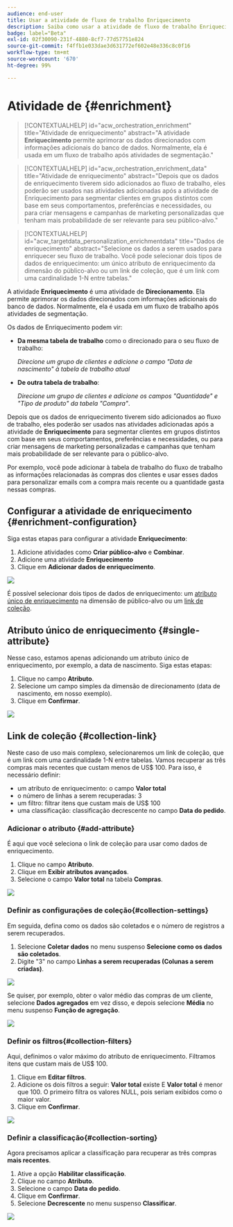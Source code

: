 ```yaml
---
audience: end-user
title: Usar a atividade de fluxo de trabalho Enriquecimento
description: Saiba como usar a atividade de fluxo de trabalho Enriquecimento
badge: label="Beta"
exl-id: 02f30090-231f-4880-8cf7-77d57751e824
source-git-commit: f4ffb1e033dae3d631772ef602e48e336c8c0f16
workflow-type: tm+mt
source-wordcount: '670'
ht-degree: 99%

---
```


# Atividade de  {#enrichment}

>[!CONTEXTUALHELP]
>id="acw_orchestration_enrichment"
>title="Atividade de enriquecimento"
>abstract="A atividade **Enriquecimento** permite aprimorar os dados direcionados com informações adicionais do banco de dados. Normalmente, ela é usada em um fluxo de trabalho após atividades de segmentação."


>[!CONTEXTUALHELP]
>id="acw_orchestration_enrichment_data"
>title="Atividade de enriquecimento"
>abstract="Depois que os dados de enriquecimento tiverem sido adicionados ao fluxo de trabalho, eles poderão ser usados nas atividades adicionadas após a atividade de Enriquecimento para segmentar clientes em grupos distintos com base em seus comportamentos, preferências e necessidades, ou para criar mensagens e campanhas de marketing personalizadas que tenham mais probabilidade de ser relevante para seu público-alvo."

>[!CONTEXTUALHELP]
>id="acw_targetdata_personalization_enrichmentdata"
>title="Dados de enriquecimento"
>abstract="Selecione os dados a serem usados para enriquecer seu fluxo de trabalho. Você pode selecionar dois tipos de dados de enriquecimento: um único atributo de enriquecimento da dimensão do público-alvo ou um link de coleção, que é um link com uma cardinalidade 1-N entre tabelas."

A atividade **Enriquecimento** é uma atividade de **Direcionamento**. Ela permite aprimorar os dados direcionados com informações adicionais do banco de dados. Normalmente, ela é usada em um fluxo de trabalho após atividades de segmentação.

Os dados de Enriquecimento podem vir:

* **Da mesma tabela de trabalho** como o direcionado para o seu fluxo de trabalho:

  *Direcione um grupo de clientes e adicione o campo &quot;Data de nascimento&quot; à tabela de trabalho atual*

* **De outra tabela de trabalho**:

  *Direcione um grupo de clientes e adicione os campos &quot;Quantidade&quot; e &quot;Tipo de produto&quot; da tabela &quot;Compra&quot;*.

Depois que os dados de enriquecimento tiverem sido adicionados ao fluxo de trabalho, eles poderão ser usados nas atividades adicionadas após a atividade de **Enriquecimento** para segmentar clientes em grupos distintos com base em seus comportamentos, preferências e necessidades, ou para criar mensagens de marketing personalizadas e campanhas que tenham mais probabilidade de ser relevante para o público-alvo.

Por exemplo, você pode adicionar à tabela de trabalho do fluxo de trabalho as informações relacionadas às compras dos clientes e usar esses dados para personalizar emails com a compra mais recente ou a quantidade gasta nessas compras.

## Configurar a atividade de enriquecimento {#enrichment-configuration}

Siga estas etapas para configurar a atividade **Enriquecimento**:

1. Adicione atividades como **Criar público-alvo** e **Combinar**.
1. Adicione uma atividade **Enriquecimento**
1. Clique em **Adicionar dados de enriquecimento**.

![](../assets/workflow-enrichment1.png)

É possível selecionar dois tipos de dados de enriquecimento: um [atributo único de enriquecimento](#single-attribute) na dimensão de público-alvo ou um [link de coleção](#collection-link).

## Atributo único de enriquecimento {#single-attribute}

Nesse caso, estamos apenas adicionando um atributo único de enriquecimento, por exemplo, a data de nascimento. Siga estas etapas:

1. Clique no campo **Atributo**.
1. Selecione um campo simples da dimensão de direcionamento (data de nascimento, em nosso exemplo).
1. Clique em **Confirmar**.

![](../assets/workflow-enrichment2.png)

## Link de coleção {#collection-link}

Neste caso de uso mais complexo, selecionaremos um link de coleção, que é um link com uma cardinalidade 1-N entre tabelas. Vamos recuperar as três compras mais recentes que custam menos de US$ 100. Para isso, é necessário definir:

* um atributo de enriquecimento: o campo **Valor total**
* o número de linhas a serem recuperadas: 3
* um filtro: filtrar itens que custam mais de US$ 100
* uma classificação: classificação decrescente no campo **Data do pedido**.

### Adicionar o atributo {#add-attribute}

É aqui que você seleciona o link de coleção para usar como dados de enriquecimento.

1. Clique no campo **Atributo**.
1. Clique em **Exibir atributos avançados**.
1. Selecione o campo **Valor total** na tabela **Compras**.

![](../assets/workflow-enrichment3.png)

### Definir as configurações de coleção{#collection-settings}

Em seguida, defina como os dados são coletados e o número de registros a serem recuperados.

1. Selecione **Coletar dados** no menu suspenso **Selecione como os dados são coletados**.
1. Digite &quot;3&quot; no campo **Linhas a serem recuperadas (Colunas a serem criadas)**.

![](../assets/workflow-enrichment4.png)

Se quiser, por exemplo, obter o valor médio das compras de um cliente, selecione **Dados agregados** em vez disso, e depois selecione **Média** no menu suspenso **Função de agregação**.

![](../assets/workflow-enrichment5.png)

### Definir os filtros{#collection-filters}

Aqui, definimos o valor máximo do atributo de enriquecimento. Filtramos itens que custam mais de US$ 100.

1. Clique em **Editar filtros**.
1. Adicione os dois filtros a seguir: **Valor total** existe E **Valor total** é menor que 100. O primeiro filtra os valores NULL, pois seriam exibidos como o maior valor.
1. Clique em **Confirmar**.

![](../assets/workflow-enrichment6.png)

### Definir a classificação{#collection-sorting}

Agora precisamos aplicar a classificação para recuperar as três compras **mais recentes**.

1. Ative a opção **Habilitar classificação**.
1. Clique no campo **Atributo**.
1. Selecione o campo **Data do pedido**.
1. Clique em **Confirmar**.
1. Selecione **Decrescente** no menu suspenso **Classificar**.

![](../assets/workflow-enrichment7.png)

<!--

Add other fields
use it in delivery


cardinality between the tables (1-N)
1. select attribute to use as enrichment data

    display advanced fields option
    i button

    note: attributes from the target dimension

1. Select how the data is collected
1. number of records to retrieve if want to retrieve a collection of multiple records
1. Apply filters and build rule

    select an existing filter
    save the filter for reuse
    view results of the filter visually or in code view

1. sort records using an attribute

leverage enrichment data in campaign

where we can use the enrichment data: personalize email, other use cases?

## Example

-->
